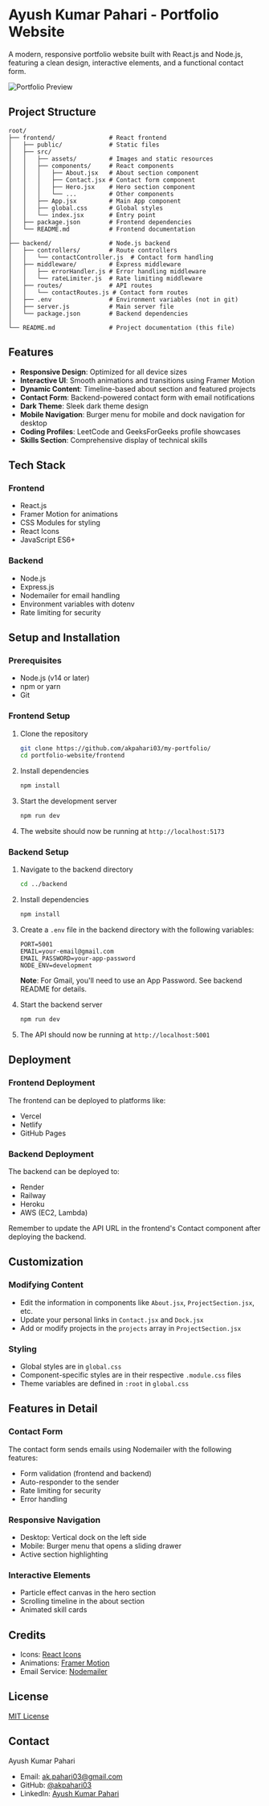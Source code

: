 # Ayush Kumar Pahari - Portfolio Website

A modern, responsive portfolio website built with React.js and Node.js, featuring a clean design, interactive elements, and a functional contact form.

![Portfolio Preview](/frontend/src/assets/preview.png)

## Project Structure

```
root/
├── frontend/               # React frontend
│   ├── public/             # Static files
│   ├── src/                
│   │   ├── assets/         # Images and static resources
│   │   ├── components/     # React components
│   │   │   ├── About.jsx   # About section component
│   │   │   ├── Contact.jsx # Contact form component
│   │   │   ├── Hero.jsx    # Hero section component
│   │   │   └── ...         # Other components
│   │   ├── App.jsx         # Main App component
│   │   ├── global.css      # Global styles
│   │   └── index.jsx       # Entry point
│   ├── package.json        # Frontend dependencies
│   └── README.md           # Frontend documentation
│
├── backend/                # Node.js backend
│   ├── controllers/        # Route controllers
│   │   └── contactController.js  # Contact form handling
│   ├── middleware/         # Express middleware
│   │   ├── errorHandler.js # Error handling middleware
│   │   └── rateLimiter.js  # Rate limiting middleware
│   ├── routes/             # API routes
│   │   └── contactRoutes.js # Contact form routes
│   ├── .env                # Environment variables (not in git)
│   ├── server.js           # Main server file
│   └── package.json        # Backend dependencies
│
└── README.md               # Project documentation (this file)
```

## Features

- **Responsive Design**: Optimized for all device sizes
- **Interactive UI**: Smooth animations and transitions using Framer Motion
- **Dynamic Content**: Timeline-based about section and featured projects
- **Contact Form**: Backend-powered contact form with email notifications
- **Dark Theme**: Sleek dark theme design
- **Mobile Navigation**: Burger menu for mobile and dock navigation for desktop
- **Coding Profiles**: LeetCode and GeeksForGeeks profile showcases
- **Skills Section**: Comprehensive display of technical skills

## Tech Stack

### Frontend
- React.js
- Framer Motion for animations
- CSS Modules for styling
- React Icons
- JavaScript ES6+

### Backend
- Node.js
- Express.js
- Nodemailer for email handling
- Environment variables with dotenv
- Rate limiting for security

## Setup and Installation

### Prerequisites
- Node.js (v14 or later)
- npm or yarn
- Git

### Frontend Setup
1. Clone the repository
   ```bash
   git clone https://github.com/akpahari03/my-portfolio/
   cd portfolio-website/frontend
   ```

2. Install dependencies
   ```bash
   npm install
   ```

3. Start the development server
   ```bash
   npm run dev
   ```

4. The website should now be running at `http://localhost:5173`

### Backend Setup
1. Navigate to the backend directory
   ```bash
   cd ../backend
   ```

2. Install dependencies
   ```bash
   npm install
   ```

3. Create a `.env` file in the backend directory with the following variables:
   ```
   PORT=5001
   EMAIL=your-email@gmail.com
   EMAIL_PASSWORD=your-app-password
   NODE_ENV=development
   ```
   
   **Note**: For Gmail, you'll need to use an App Password. See backend README for details.

4. Start the backend server
   ```bash
   npm run dev
   ```

5. The API should now be running at `http://localhost:5001`

## Deployment

### Frontend Deployment
The frontend can be deployed to platforms like:
- Vercel
- Netlify
- GitHub Pages

### Backend Deployment
The backend can be deployed to:
- Render
- Railway
- Heroku
- AWS (EC2, Lambda)

Remember to update the API URL in the frontend's Contact component after deploying the backend.

## Customization

### Modifying Content
- Edit the information in components like `About.jsx`, `ProjectSection.jsx`, etc.
- Update your personal links in `Contact.jsx` and `Dock.jsx`
- Add or modify projects in the `projects` array in `ProjectSection.jsx`

### Styling
- Global styles are in `global.css`
- Component-specific styles are in their respective `.module.css` files
- Theme variables are defined in `:root` in `global.css`

## Features in Detail

### Contact Form
The contact form sends emails using Nodemailer with the following features:
- Form validation (frontend and backend)
- Auto-responder to the sender
- Rate limiting for security
- Error handling

### Responsive Navigation
- Desktop: Vertical dock on the left side
- Mobile: Burger menu that opens a sliding drawer
- Active section highlighting

### Interactive Elements
- Particle effect canvas in the hero section
- Scrolling timeline in the about section
- Animated skill cards

## Credits

- Icons: [React Icons](https://react-icons.github.io/react-icons/)
- Animations: [Framer Motion](https://www.framer.com/motion/)
- Email Service: [Nodemailer](https://nodemailer.com/)

## License

[MIT License](LICENSE)

## Contact

Ayush Kumar Pahari
- Email: ak.pahari03@gmail.com
- GitHub: [@akpahari03](https://github.com/akpahari03)
- LinkedIn: [Ayush Kumar Pahari](https://www.linkedin.com/in/ayush-kumar-pahari-465090224/)